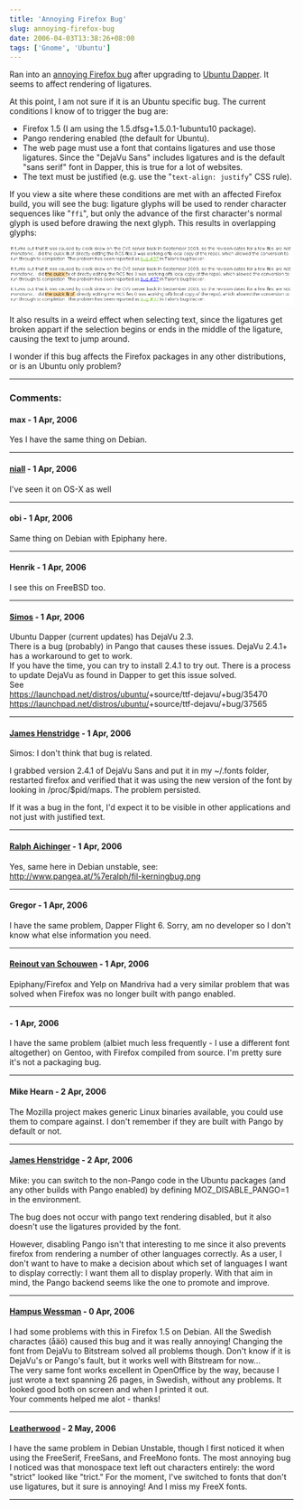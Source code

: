 ```yaml
---
title: 'Annoying Firefox Bug'
slug: annoying-firefox-bug
date: 2006-04-03T13:38:26+08:00
tags: ['Gnome', 'Ubuntu']
---
```


Ran into an [annoying Firefox
bug](https://launchpad.net/distros/ubuntu/+source/firefox/+bug/37828)
after upgrading to [Ubuntu
Dapper](https://launchpad.net/distros/ubuntu/dapper). It seems to affect
rendering of ligatures.

At this point, I am not sure if it is an Ubuntu specific bug. The
current conditions I know of to trigger the bug are:

-   Firefox 1.5 (I am using the 1.5.dfsg+1.5.0.1-1ubuntu10 package).
-   Pango rendering enabled (the default for Ubuntu).
-   The web page must use a font that contains ligatures and use those
    ligatures. Since the \"DejaVu Sans\" includes ligatures and is the
    default \"sans serif\" font in Dapper, this is true for a lot of
    websites.
-   The text must be justified (e.g. use the \"`text-align: justify`\"
    CSS rule).

If you view a site where these conditions are met with an affected
Firefox build, you will see the bug: ligature glyphs will be used to
render character sequences like \"`ffi`\", but only the advance of the
first character\'s normal glyph is used before drawing the next glyph.
This results in overlapping glyphs:

![](firefox-ligatures.png)

It also results in a weird effect when selecting text, since the
ligatures get broken appart if the selection begins or ends in the
middle of the ligature, causing the text to jump around.

I wonder if this bug affects the Firefox packages in any other
distributions, or is an Ubuntu only problem?

---
### Comments:
#### max - <time datetime="2006-04-03 19:57:51">1 Apr, 2006</time>

Yes I have the same thing on Debian.

---
#### [niall](http://niall.evil.ie) - <time datetime="2006-04-03 20:02:28">1 Apr, 2006</time>

I\'ve seen it on OS-X as well

---
#### obi - <time datetime="2006-04-03 20:28:34">1 Apr, 2006</time>

Same thing on Debian with Epiphany here.

---
#### Henrik - <time datetime="2006-04-03 20:49:23">1 Apr, 2006</time>

I see this on FreeBSD too.

---
#### [Simos](http://simos.info/blog/) - <time datetime="2006-04-03 21:07:39">1 Apr, 2006</time>

Ubuntu Dapper (current updates) has DejaVu 2.3.\
There is a bug (probably) in Pango that causes these issues. DejaVu
2.4.1+ has a workaround to get to work.\
If you have the time, you can try to install 2.4.1 to try out. There is
a process to update DejaVu as found in Dapper to get this issue solved.\
See\
<https://launchpad.net/distros/ubuntu/>+source/ttf-dejavu/+bug/35470\
<https://launchpad.net/distros/ubuntu/>+source/ttf-dejavu/+bug/37565

---
#### [James Henstridge](http://blogs.gnome.org/jamesh) - <time datetime="2006-04-03 21:29:01">1 Apr, 2006</time>

Simos: I don\'t think that bug is related.

I grabbed version 2.4.1 of DejaVu Sans and put it in my \~/.fonts
folder, restarted firefox and verified that it was using the new version
of the font by looking in /proc/\$pid/maps. The problem persisted.

If it was a bug in the font, I\'d expect it to be visible in other
applications and not just with justified text.

---
#### [Ralph Aichinger](http://www.pangea.at/%7eralph/fil-kerningbug.png) - <time datetime="2006-04-03 22:19:21">1 Apr, 2006</time>

Yes, same here in Debian unstable, see:\
<http://www.pangea.at/%7eralph/fil-kerningbug.png>

---
#### Gregor - <time datetime="2006-04-03 22:23:01">1 Apr, 2006</time>

I have the same problem, Dapper Flight 6. Sorry, am no developer so I
don\'t know what else information you need.

---
#### [Reinout van Schouwen](http://www.vanschouwen.info/) - <time datetime="2006-04-03 22:55:34">1 Apr, 2006</time>

Epiphany/Firefox and Yelp on Mandriva had a very similar problem that
was solved when Firefox was no longer built with pango enabled.

---
####  - <time datetime="2006-04-03 23:26:49">1 Apr, 2006</time>

I have the same problem (albiet much less frequently - I use a different
font altogether) on Gentoo, with Firefox compiled from source. I\'m
pretty sure it\'s not a packaging bug.

---
#### Mike Hearn - <time datetime="2006-04-04 00:50:52">2 Apr, 2006</time>

The Mozilla project makes generic Linux binaries available, you could
use them to compare against. I don\'t remember if they are built with
Pango by default or not.

---
#### [James Henstridge](http://blogs.gnome.org/jamesh) - <time datetime="2006-04-04 01:44:20">2 Apr, 2006</time>

Mike: you can switch to the non-Pango code in the Ubuntu packages (and
any other builds with Pango enabled) by defining MOZ\_DISABLE\_PANGO=1
in the environment.

The bug does not occur with pango text rendering disabled, but it also
doesn\'t use the ligatures provided by the font.

However, disabling Pango isn\'t that interesting to me since it also
prevents firefox from rendering a number of other languages correctly.
As a user, I don\'t want to have to make a decision about which set of
languages I want to display correctly: I want them all to display
properly. With that aim in mind, the Pango backend seems like the one to
promote and improve.

---
#### [Hampus Wessman](http://hampus.vox.nu/) - <time datetime="2006-04-16 04:16:10">0 Apr, 2006</time>

I had some problems with this in Firefox 1.5 on Debian. All the Swedish
charactes (åäö) caused this bug and it was really annoying! Changing the
font from DejaVu to Bitstream solved all problems though. Don\'t know if
it is DejaVu\'s or Pango\'s fault, but it works well with Bitstream for
now\...\
The very same font works excellent in OpenOffice by the way, because I
just wrote a text spanning 26 pages, in Swedish, without any problems.
It looked good both on screen and when I printed it out.\
Your comments helped me alot - thanks!

---
#### [Leatherwood](http://www.shadowcouncil.org/leatherwood/) - <time datetime="2006-05-23 10:36:09">2 May, 2006</time>

I have the same problem in Debian Unstable, though I first noticed it
when using the FreeSerif, FreeSans, and FreeMono fonts. The most
annoying bug I noticed was that monospace text left out characters
entirely: the word \"strict\" looked like \"trict.\" For the moment,
I\'ve switched to fonts that don\'t use ligatures, but it sure is
annoying! And I miss my FreeX fonts.

---
